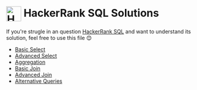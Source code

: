 <h1><a href="https://www.hackerrank.com/products/main/" target="blank"><img align="center" src="https://cdn4.iconfinder.com/data/icons/logos-and-brands/512/160_Hackerrank_logo_logos-512.png" alt="HackerRank" height="40" width="40"></a> HackerRank SQL Solutions </h1>

If you're strugle in an question [HackerRank SQL](https://www.hackerrank.com/domains/sql/select) and want to understand its solution, feel free to use this file 😊

* [Basic Select](https://github.com/vnbrs/hackerrank-sql/tree/master/basic-select)
* [Advanced Select](https://github.com/vnbrs/hackerrank-sql/tree/master/advanced-select)
* [Aggregation](https://github.com/vnbrs/hackerrank-sql/tree/master/aggregation)
* [Basic Join](https://github.com/vnbrs/hackerrank-sql/tree/master/basic-join)
* [Advanced Join](https://github.com/vnbrs/hackerrank-sql/tree/master/advanced-join)
* [Alternative Queries](https://github.com/vnbrs/hackerrank-sql/tree/master/alternative-queries)
